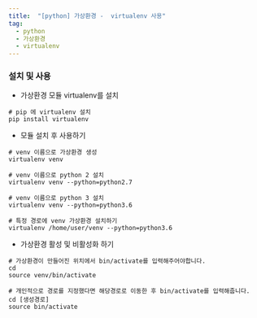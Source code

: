 ```yaml
---
title:  "[python] 가상환경 -  virtualenv 사용"
tag: 
  - python
  - 가상환경 
  - virtualenv
---
```


### 설치 및 사용
- 가상환경 모듈 virtualenv를 설치

```
# pip 에 virtualenv 설치
pip install virtualenv 
```

- 모듈 설치 후 사용하기

```
# venv 이름으로 가상환경 생성
virtualenv venv

# venv 이름으로 python 2 설치
virtualenv venv --python=python2.7

# venv 이름으로 python 3 설치
virtualenv venv --python=python3.6

# 특정 경로에 venv 가상환경 설치하기
virtualenv /home/user/venv --python=python3.6
```

- 가상환경 활성 및 비활성화 하기

```
# 가상환경이 만들어진 위치에서 bin/activate를 입력해주어야합니다.
cd
source venv/bin/activate

# 개인적으로 경로를 지정했다면 해당경로로 이동한 후 bin/activate를 입력해줍니다.
cd [생성경로]
source bin/activate
```
